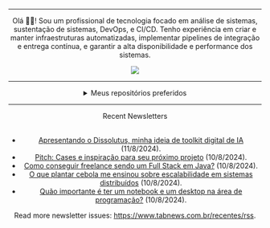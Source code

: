 <div align="center">
<hr>
<p>Olá 👋🏾! Sou um profissional de tecnologia focado em análise de sistemas, sustentação de sistemas, DevOps, e CI/CD. Tenho experiência em criar e manter infraestruturas automatizadas, implementar pipelines de integração e entrega contínua, e garantir a alta disponibilidade e performance dos sistemas.</p>
  <img src="https://media.giphy.com/media/yAGIvCiwPJn5C/giphy.gif">
<hr>
  <details>
  <summary>Meus repositórios preferidos</summary>
  <br />
  Alguns dos meus melhores repositórios:
  <br />
<br />
  <ul><li><a href=https://github.com/KubeNerd/aluratube target="_blank" rel="noopener noreferrer">KubeNerd/aluratube</a> (<b>0</b> ✨ and <b>0</b> 🍴): Aluratube - Desenvolvido durante a imersão React da Alura no final de 2022</li><li><a href=https://github.com/KubeNerd/nlw-ia target="_blank" rel="noopener noreferrer">KubeNerd/nlw-ia</a> (<b>0</b> ✨ and <b>0</b> 🍴): Projeto desenvolvido durante a NLW IA - Usando a API da OPENAI</li><li><a href=https://github.com/KubeNerd/nlw-journey-ia target="_blank" rel="noopener noreferrer">KubeNerd/nlw-journey-ia</a> (<b>0</b> ✨ and <b>0</b> 🍴): NLW IA - Agent de viagens usando python + langchain + GPT</li>
<li>More coming soon :).</li>
</ul>
  </details>
  <hr/>
    <summary>Recent Newsletters</summary>
  <br />
  <ul>
    <li><a href=https://www.tabnews.com.br/geavila/apresentando-o-dissolutus-minha-ideia-de-toolkit-digital-de-ia target="_blank" rel="noopener noreferrer">Apresentando o Dissolutus, minha ideia de toolkit digital de IA</a> (11/8/2024).</li><li><a href=https://www.tabnews.com.br/raphaguasta/pitch-cases-e-inspiracao-para-seu-proximo-projeto target="_blank" rel="noopener noreferrer">Pitch: Cases e inspiração para seu próximo projeto</a> (10/8/2024).</li><li><a href=https://www.tabnews.com.br/rogerr/como-conseguir-freelance-sendo-um-full-stack-em-java target="_blank" rel="noopener noreferrer">Como conseguir freelance sendo um Full Stack em Java?</a> (10/8/2024).</li><li><a href=https://www.tabnews.com.br/oronaldoscotti/o-que-plantar-cebola-me-ensinou-sobre-escalabilidade-em-sistemas-distribuidos target="_blank" rel="noopener noreferrer">O que plantar cebola me ensinou sobre escalabilidade em sistemas distribuídos</a> (10/8/2024).</li><li><a href=https://www.tabnews.com.br/drey79/quao-importante-e-ter-um-notebook-e-um-desktop-na-area-de-programacao target="_blank" rel="noopener noreferrer">Quão importante é ter um notebook e um desktop na área de programação?</a> (10/8/2024).</li>
  </ul>
<p>Read more newsletter issues: <a href="https://www.tabnews.com.br/recentes/rss">https://www.tabnews.com.br/recentes/rss</a>.</p>
  </details>
